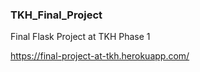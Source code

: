 ### TKH_Final_Project
Final Flask Project at TKH Phase 1

https://final-project-at-tkh.herokuapp.com/
